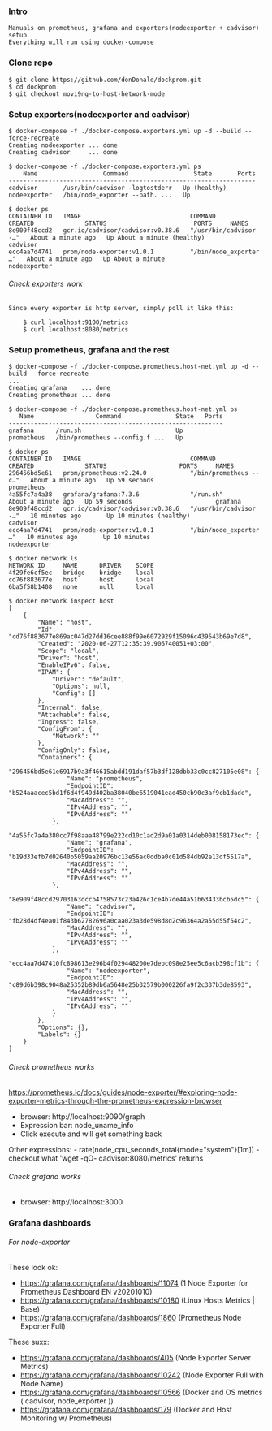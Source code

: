 
### Intro
    Manuals on prometheus, grafana and exporters(nodeexporter + cadvisor) setup
    Everything will run using docker-compose



### Clone repo
```
$ git clone https://github.com/donDonald/dockprom.git
$ cd dockprom
$ git checkout movi9ng-to-host-hetwork-mode
```



### Setup exporters(nodeexporter and cadvisor)
```
$ docker-compose -f ./docker-compose.exporters.yml up -d --build --force-recreate
Creating nodeexporter ... done
Creating cadvisor     ... done

$ docker-compose -f ./docker-compose.exporters.yml ps
    Name                  Command                  State       Ports
--------------------------------------------------------------------
cadvisor       /usr/bin/cadvisor -logtostderr   Up (healthy)        
nodeexporter   /bin/node_exporter --path. ...   Up                  

$ docker ps
CONTAINER ID   IMAGE                              COMMAND                  CREATED              STATUS                        PORTS     NAMES
8e909f48ccd2   gcr.io/cadvisor/cadvisor:v0.38.6   "/usr/bin/cadvisor -…"   About a minute ago   Up About a minute (healthy)             cadvisor
ecc4aa7d4741   prom/node-exporter:v1.0.1          "/bin/node_exporter …"   About a minute ago   Up About a minute                       nodeexporter
```



###### Check exporters work
    Since every exporter is http server, simply poll it like this:
```
    $ curl localhost:9100/metrics
    $ curl localhost:8080/metrics
```



### Setup prometheus, grafana and the rest
```
$ docker-compose -f ./docker-compose.prometheus.host-net.yml up -d --build --force-recreate
...
Creating grafana    ... done
Creating prometheus ... done

$ docker-compose -f ./docker-compose.prometheus.host-net.yml ps
   Name                 Command               State   Ports
-----------------------------------------------------------
grafana      /run.sh                          Up           
prometheus   /bin/prometheus --config.f ...   Up           

$ docker ps
CONTAINER ID   IMAGE                              COMMAND                  CREATED              STATUS                    PORTS     NAMES
296456bd5e61   prom/prometheus:v2.24.0            "/bin/prometheus --c…"   About a minute ago   Up 59 seconds                       prometheus
4a55fc7a4a38   grafana/grafana:7.3.6              "/run.sh"                About a minute ago   Up 59 seconds                       grafana
8e909f48ccd2   gcr.io/cadvisor/cadvisor:v0.38.6   "/usr/bin/cadvisor -…"   10 minutes ago       Up 10 minutes (healthy)             cadvisor
ecc4aa7d4741   prom/node-exporter:v1.0.1          "/bin/node_exporter …"   10 minutes ago       Up 10 minutes                       nodeexporter

$ docker network ls
NETWORK ID     NAME      DRIVER    SCOPE
4f29fe6cf5ec   bridge    bridge    local
cd76f883677e   host      host      local
6ba5f58b1408   none      null      local

$ docker network inspect host
[
    {
        "Name": "host",
        "Id": "cd76f883677e869ac047d27dd16cee888f99e6072929f15096c439543b69e7d8",
        "Created": "2020-06-27T12:35:39.906740051+03:00",
        "Scope": "local",
        "Driver": "host",
        "EnableIPv6": false,
        "IPAM": {
            "Driver": "default",
            "Options": null,
            "Config": []
        },
        "Internal": false,
        "Attachable": false,
        "Ingress": false,
        "ConfigFrom": {
            "Network": ""
        },
        "ConfigOnly": false,
        "Containers": {
            "296456bd5e61e6917b9a3f46615abdd191daf57b3df128dbb33c0cc827105e08": {
                "Name": "prometheus",
                "EndpointID": "b524aaacec5bd1f6d4f949d402ba38040be6519041ead450cb90c3af9cb1dade",
                "MacAddress": "",
                "IPv4Address": "",
                "IPv6Address": ""
            },
            "4a55fc7a4a380cc7f98aaa48799e222cd10c1ad2d9a01a0314deb008158173ec": {
                "Name": "grafana",
                "EndpointID": "b19d33efb7d02640b5059aa20976bc13e56ac0ddba0c01d584db92e13df5517a",
                "MacAddress": "",
                "IPv4Address": "",
                "IPv6Address": ""
            },
            "8e909f48ccd29703163dccb4758573c23a426c1ce4b7de44a51b63433bcb5dc5": {
                "Name": "cadvisor",
                "EndpointID": "fb28d4df4ea01f843b62782696a0caa023a3de598d8d2c96364a2a55d55f54c2",
                "MacAddress": "",
                "IPv4Address": "",
                "IPv6Address": ""
            },
            "ecc4aa7d47410fc898613e296b4f029448200e7debc098e25ee5c6acb398cf1b": {
                "Name": "nodeexporter",
                "EndpointID": "c89d6b398c9048a25352b89db6a5648e25b32579b000226fa9f2c337b3de8593",
                "MacAddress": "",
                "IPv4Address": "",
                "IPv6Address": ""
            }
        },
        "Options": {},
        "Labels": {}
    }
]
```



###### Check prometheus works
https://prometheus.io/docs/guides/node-exporter/#exploring-node-exporter-metrics-through-the-prometheus-expression-browser

- browser: http://localhost:9090/graph
- Expression bar: node_uname_info
- Click execute and will get something back

Other expressions:
    - rate(node_cpu_seconds_total{mode="system"}[1m])
    - checkout what 'wget -qO- cadvisor:8080/metrics' returns



###### Check grafana works
- browser: http://localhost:3000



### Grafana dashboards



###### For node-exporter

These look ok:
* https://grafana.com/grafana/dashboards/11074 (1 Node Exporter for Prometheus Dashboard EN v20201010)
* https://grafana.com/grafana/dashboards/10180 (Linux Hosts Metrics | Base)
* https://grafana.com/grafana/dashboards/1860 (Prometheus Node Exporter Full)




These suxx:
* https://grafana.com/grafana/dashboards/405 (Node Exporter Server Metrics)
* https://grafana.com/grafana/dashboards/10242 (Node Exporter Full with Node Name)
* https://grafana.com/grafana/dashboards/10566 (Docker and OS metrics ( cadvisor, node_exporter ))
* https://grafana.com/grafana/dashboards/179 (Docker and Host Monitoring w/ Prometheus)

